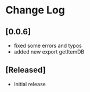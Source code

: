 # Change Log

## [0.0.6]

- fixed some errors and typos
- added new export getItemDB

## [Released]


- Initial release

